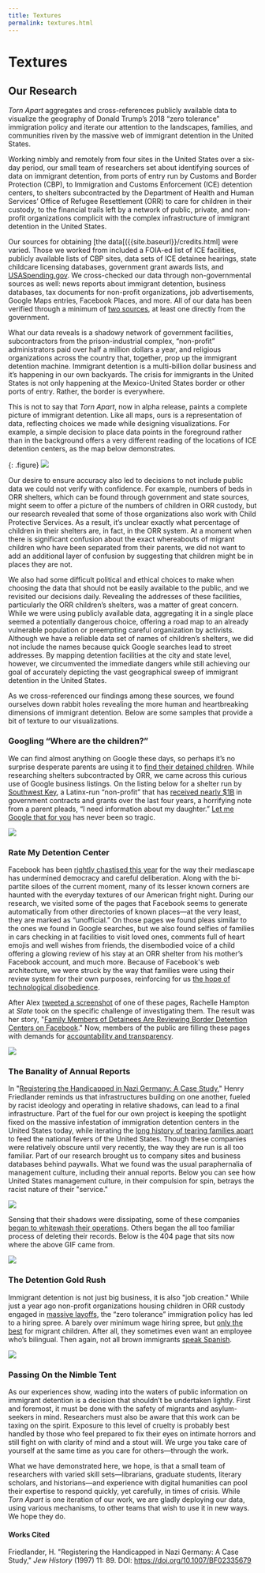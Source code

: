 ```yaml
---
title: Textures
permalink: textures.html
---
```


# Textures

## Our Research

*Torn Apart* aggregates and cross-references publicly available data to visualize the geography of Donald Trump’s 2018 “zero tolerance” immigration policy and iterate our attention to the landscapes, families, and communities riven by the massive web of immigrant detention in the United States.

Working nimbly and remotely from four sites in the United States over a six-day period, our small team of researchers set about identifying sources of data on immigrant detention, from ports of entry run by Customs and Border Protection (CBP), to Immigration and Customs Enforcement (ICE) detention centers, to shelters subcontracted by the Department of Health and Human Services’ Office of Refugee Resettlement (ORR) to care for children in their custody, to the financial trails left by a network of public, private, and non-profit organizations complicit with the complex infrastructure of immigrant detention in the United States. 

Our sources for obtaining [the data[({{site.baseurl}}/credits.html] were varied. Those we worked from included a FOIA-ed list of ICE facilities, publicly available lists of CBP sites, data sets of ICE detainee hearings, state childcare licensing databases, government grant awards lists, and [USASpending.gov](https://www.usaspending.gov/#/search). We cross-checked our data through non-governmental sources as well: news reports about immigrant detention, business databases, tax documents for non-profit organizations, job advertisements, Google Maps entries, Facebook Places, and more. All of our data has been verified through a minimum of [two sources]({{site.baseurl}}/bibliography.html), at least one directly from the government.

What our data reveals is a shadowy network of government facilities, subcontractors from the prison-industrial complex, “non-profit” administrators paid over half a million dollars a year, and religious organizations across the country that, together, prop up the immigrant detention machine. Immigrant detention is a multi-billion dollar business and it’s happening in our own backyards. The crisis for immigrants in the United States is not only happening at the Mexico-United States border or other ports of entry. Rather, the border is everywhere. 

This is not to say that *Torn Apart*, now in alpha release, paints a complete picture of immigrant detention. Like all maps, ours is a representation of data, reflecting choices we made while designing visualizations. For example, a simple decision to place data points in the foreground rather than in the background offers a very different reading of the locations of ICE detention centers, as the map below demonstrates.

{: .figure}
![]({{site.baseurl}}/assets/figures/textures-fig1.png)


Our desire to ensure accuracy also led to decisions to not include public data we could not verify with confidence. For example, numbers of beds in ORR shelters, which can be found through government and state sources, might seem to offer a picture of the numbers of children in ORR custody, but our research revealed that some of those organizations also work with Child Protective Services. As a result, it’s unclear exactly what percentage of children in their shelters are, in fact, in the ORR system. At a moment when there is significant confusion about the exact whereabouts of migrant children who have been separated from their parents, we did not want to add an additional layer of confusion by suggesting that children might be in places they are not.   

We also had some difficult political and ethical choices to make when choosing the data that should not be easily available to the public, and we revisited our decisions daily. Revealing the addresses of these facilities, particularly the ORR children’s shelters, was a matter of great concern. While we were using publicly available data, aggregating it in a single place seemed a potentially dangerous choice, offering a road map to an already vulnerable population or preempting careful organization by activists. Although we have a reliable data set of names of children’s shelters, we did not include the names because quick Google searches lead to street addresses. By mapping detention facilities at the city and state level, however, we circumvented the immediate dangers while still achieving our goal of accurately depicting the vast geographical sweep of immigrant detention in the United States. 

As we cross-referenced our findings among these sources, we found ourselves down rabbit holes revealing the more human and heartbreaking dimensions of immigrant detention. Below are some samples that provide a bit of texture to our visualizations.


### Googling “Where are the children?”

We can find almost anything on Google these days, so perhaps it’s no surprise desperate parents are using it to [find their detained children](https://www.vice.com/en_us/article/435mqd/how-charities-are-trying-to-reunite-separated-immigrant-families). While researching shelters subcontracted by ORR, we came across this curious use of Google business listings. On the listing below for a shelter run by [Southwest Key](http://www.swkey.org), a Latinx-run “non-profit” that has [received nearly $1B](https://www.usaspending.gov/#/search/281d94b393e15b6a0caf31afd04d1261) in government contracts and grants over the last four years, a horrifying note from a parent pleads, “I need information about my daughter.” [Let me Google that for you](http://lmgtfy.com/?q=where+is+my+detained+child%3F) has never been so tragic. 

![]({{site.baseurl}}/assets/figures/textures-fig2.png)

### Rate My Detention Center

Facebook has been [rightly chastised this year](https://www.amazon.com/Antisocial-Media-Disconnects-Undermines-Democracy/dp/0190841168) for the way their mediascape has undermined democracy and careful deliberation. Along with the bi-partite siloes of the current moment, many of its lesser known corners are haunted with the everyday textures of our American fright night. During our research, we visited some of the pages that Facebook seems to generate automatically from other directories of known places—at the very least, they are marked as “unofficial.” On those pages we found pleas similar to the ones we found in Google searches, but we also found selfies of families in cars checking in at facilities to visit loved ones, comments full of heart emojis and well wishes from friends, the disembodied voice of a child offering a glowing review of his stay at an ORR shelter from his mother’s Facebook account, and much more. Because of Facebook's web architecture, we were struck by the way that families were using their review system for their own purposes, reinforcing for us [the hope of technological disobedience](http://www.technologicaldisobedience.com/). 

After Alex [tweeted a screenshot](https://twitter.com/elotroalex/status/1008896200869908481) of one of these pages, Rachelle Hampton at *Slate* took on the specific challenge of investigating them. The result was her story, "[Family Members of Detainees Are Reviewing Border Detention Centers on Facebook](https://slate.com/human-interest/2018/06/detainees-family-members-are-reviewing-border-detention-centers-on-facebook-and-google.html)." Now, members of the public are filling these pages with demands for [accountability and transparency](https://www.facebook.com/pages/Southwest-Key-Programs/463839093693174). 

![]({{site.baseurl}}/assets/figures/textures-fig3.jpg)

### The Banality of Annual Reports

In "[Registering the Handicapped in Nazi Germany: A Case Study]({{site.baseurl}}/assets/docs/friedlander-registering.pdf)," Henry Friedlander reminds us that infrastructures building on one another, fueled by racist ideology and operating in relative shadows, can lead to a final infrastructure. Part of the fuel for our own project is keeping the spotlight fixed on the massive infestation of immigration detention centers in the United States today, while iterating the [long history of tearing families apart](https://me.me/i/martha-s-jones-marthasjones-forcibly-separating-parents-from-children-has-22176180) to feed the national fevers of the United States. Though these companies were relatively obscure until very recently, the way they are run is all too familiar. Part of our research brought us to company sites and business databases behind paywalls. What we found was the usual paraphernalia of management culture, including their annual reports. Below you can see how United States management culture, in their compulsion for spin, betrays the racist nature of their "service." 

![]({{site.baseurl}}/assets/figures/textures-fig4.png)

Sensing that their shadows were dissipating, some of these companies [began to whitewash their operations](http://www.mtctrains.com/mtcs-involvement-in-operating-ice-detention-centers/). Others began the all too familiar process of deleting their records. Below is the 404 page that sits now where the above GIF came from.

![]({{site.baseurl}}/assets/figures/textures-fig5.png)


### The Detention Gold Rush

Immigrant detention is not just big business, it is also "job creation." While just a year ago non-profit organizations housing children in ORR custody engaged in [massive layoffs](http://valleycentral.com/news/local/southwest-key-program-conducts-mass-layoffs-due-to-recent-decline-in-immigration), the “zero tolerance” immigration policy has led to a hiring spree. A barely over minimum wage hiring spree, but [only the best](https://www.texasmonthly.com/news/southwest-key-hired-child-case-manager-previously-arrested-child-pornography/) for migrant children. After all, they sometimes even want an employee who’s bilingual. Then again, not all brown immigrants [speak Spanish](https://twitter.com/minh81/status/1009892301433458688). 

![]({{site.baseurl}}/assets/figures/textures-fig6.png)

### Passing On the Nimble Tent

As our experiences show, wading into the waters of public information on immigrant detention is a decision that shouldn’t be undertaken lightly. First and foremost, it must be done with the safety of migrants and asylum-seekers in mind. Researchers must also be aware that this work can be taxing on the spirit. Exposure to this level of cruelty is probably best handled by those who feel prepared to fix their eyes on intimate horrors and still fight on with clarity of mind and a stout will. We urge you take care of yourself at the same time as you care for others—through the work.

What we have demonstrated here, we hope, is that a small team of researchers with varied skill sets—librarians, graduate students, literary scholars, and historians—and experience with digital humanities can pool their expertise to respond quickly, yet carefully, in times of crisis. While *Torn Apart* is one iteration of our work, we are gladly deploying our data, using various mechanisms, to other teams that wish to use it in new ways. We hope they do.


#### Works Cited

Friedlander, H. "Registering the Handicapped in Nazi Germany: A Case Study," *Jew History* (1997) 11: 89. DOI: https://doi.org/10.1007/BF02335679
